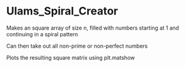 # Ulams_Spiral_Creator
Makes an square array of size n, filled with numbers starting at 1 and continuing in a spiral pattern

Can then take out all non-prime or non-perfect numbers

Plots the resulting square matrix using plt.matshow

